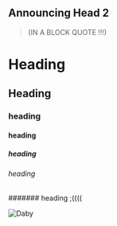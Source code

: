 ## Announcing Head 2 
> (IN A BLOCK QUOTE !!!)

# Heading
## Heading
### heading
#### heading
##### heading
###### heading
####### heading ;((((

![Daby](https://imagesvc.meredithcorp.io/v3/mm/image?url=https%3A%2F%2Fimagesvc.meredithcorp.io%2Fv3%2Fmm%2Fimage%3Furl%3Dhttps%253A%252F%252Fstatic.onecms.io%252Fwp-content%252Fuploads%252Fsites%252F6%252F2020%252F10%252F12%252FDaBaby-Press-Photo-1_Photo-Credit_Jackie-Dimailig.jpg&q=85)